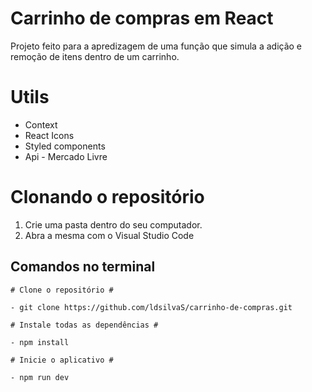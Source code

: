 # Carrinho de compras em React
<p>Projeto feito para a apredizagem de uma função que simula a adição e remoção de itens dentro de um carrinho.</p>

# Utils
<ul>
  <li>Context</li>
  <li>React Icons</li>
  <li>Styled components</li>
  <li>Api - Mercado Livre</li>
</ul>

# Clonando o repositório

<ol>
  <li>Crie uma pasta dentro do seu computador.</li>
  <li>Abra a mesma com o Visual Studio Code</li>  
</ol>

## Comandos no terminal
```
# Clone o repositório #

- git clone https://github.com/ldsilvaS/carrinho-de-compras.git

# Instale todas as dependências #

- npm install

# Inicie o aplicativo #

- npm run dev

```

      

